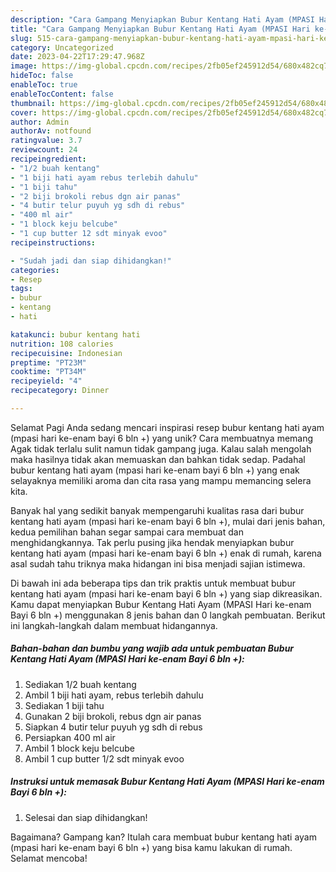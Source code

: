 ```yaml
---
description: "Cara Gampang Menyiapkan Bubur Kentang Hati Ayam (MPASI Hari ke-enam Bayi 6 bln +) yang Lezat Sekali, Mantap"
title: "Cara Gampang Menyiapkan Bubur Kentang Hati Ayam (MPASI Hari ke-enam Bayi 6 bln +) yang Lezat Sekali, Mantap"
slug: 515-cara-gampang-menyiapkan-bubur-kentang-hati-ayam-mpasi-hari-ke-enam-bayi-6-bln-yang-lezat-sekali-mantap
category: Uncategorized
date: 2023-04-22T17:29:47.968Z
image: https://img-global.cpcdn.com/recipes/2fb05ef245912d54/680x482cq70/bubur-kentang-hati-ayam-mpasi-hari-ke-enam-bayi-6-bln-foto-resep-utama.jpg
hideToc: false
enableToc: true
enableTocContent: false
thumbnail: https://img-global.cpcdn.com/recipes/2fb05ef245912d54/680x482cq70/bubur-kentang-hati-ayam-mpasi-hari-ke-enam-bayi-6-bln-foto-resep-utama.jpg
cover: https://img-global.cpcdn.com/recipes/2fb05ef245912d54/680x482cq70/bubur-kentang-hati-ayam-mpasi-hari-ke-enam-bayi-6-bln-foto-resep-utama.jpg
author: Admin
authorAv: notfound
ratingvalue: 3.7
reviewcount: 24
recipeingredient:
- "1/2 buah kentang"
- "1 biji hati ayam rebus terlebih dahulu"
- "1 biji tahu"
- "2 biji brokoli rebus dgn air panas"
- "4 butir telur puyuh yg sdh di rebus"
- "400 ml air"
- "1 block keju belcube"
- "1 cup butter 12 sdt minyak evoo"
recipeinstructions:

- "Sudah jadi dan siap dihidangkan!"
categories:
- Resep
tags:
- bubur
- kentang
- hati

katakunci: bubur kentang hati 
nutrition: 108 calories
recipecuisine: Indonesian
preptime: "PT23M"
cooktime: "PT34M"
recipeyield: "4"
recipecategory: Dinner

---
```



Selamat Pagi Anda sedang mencari inspirasi resep bubur kentang hati ayam (mpasi hari ke-enam bayi 6 bln +) yang unik? Cara membuatnya memang Agak tidak terlalu sulit namun tidak gampang juga. Kalau salah mengolah maka hasilnya tidak akan memuaskan dan bahkan tidak sedap. Padahal bubur kentang hati ayam (mpasi hari ke-enam bayi 6 bln +) yang enak selayaknya memiliki aroma dan cita rasa yang mampu memancing selera kita.




Banyak hal yang sedikit banyak mempengaruhi kualitas rasa dari bubur kentang hati ayam (mpasi hari ke-enam bayi 6 bln +), mulai dari jenis bahan, kedua pemilihan bahan segar sampai cara membuat dan menghidangkannya. Tak perlu pusing jika hendak menyiapkan bubur kentang hati ayam (mpasi hari ke-enam bayi 6 bln +) enak di rumah, karena asal sudah tahu triknya maka hidangan ini bisa menjadi sajian istimewa.


Di bawah ini ada beberapa tips dan trik praktis untuk membuat bubur kentang hati ayam (mpasi hari ke-enam bayi 6 bln +) yang siap dikreasikan. Kamu dapat menyiapkan Bubur Kentang Hati Ayam (MPASI Hari ke-enam Bayi 6 bln +) menggunakan 8 jenis bahan dan 0 langkah pembuatan. Berikut ini langkah-langkah dalam membuat hidangannya.

<!--inarticleads1-->

##### Bahan-bahan dan bumbu yang wajib ada untuk pembuatan Bubur Kentang Hati Ayam (MPASI Hari ke-enam Bayi 6 bln +):

1. Sediakan 1/2 buah kentang
1. Ambil 1 biji hati ayam, rebus terlebih dahulu
1. Sediakan 1 biji tahu
1. Gunakan 2 biji brokoli, rebus dgn air panas
1. Siapkan 4 butir telur puyuh yg sdh di rebus
1. Persiapkan 400 ml air
1. Ambil 1 block keju belcube
1. Ambil 1 cup butter 1/2 sdt minyak evoo




<!--inarticleads2-->

##### Instruksi untuk memasak Bubur Kentang Hati Ayam (MPASI Hari ke-enam Bayi 6 bln +):


1. Selesai dan siap dihidangkan!



Bagaimana? Gampang kan? Itulah cara membuat bubur kentang hati ayam (mpasi hari ke-enam bayi 6 bln +) yang bisa kamu lakukan di rumah. Selamat mencoba!
